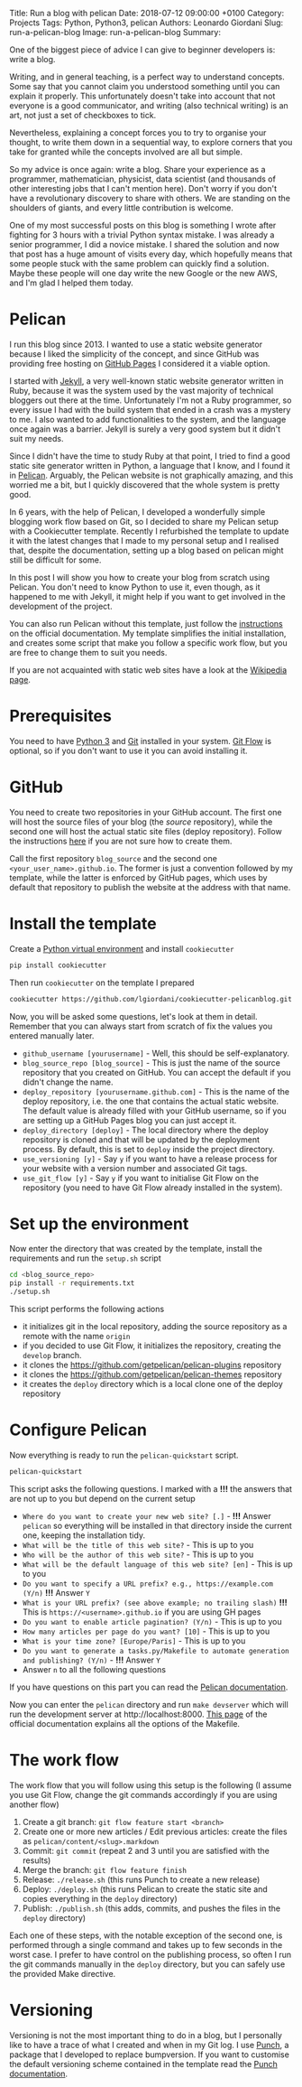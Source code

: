 Title: Run a blog with pelican
Date: 2018-07-12 09:00:00 +0100
Category: Projects
Tags: Python, Python3, pelican
Authors: Leonardo Giordani
Slug: run-a-pelican-blog
Image: run-a-pelican-blog
Summary: 

One of the biggest piece of advice I can give to beginner developers is: write a blog.

Writing, and in general teaching, is a perfect way to understand concepts. Some say that you cannot claim you understood something until you can explain it properly. This unfortunately doesn't take into account that not everyone is a good communicator, and writing (also technical writing) is an art, not just a set of checkboxes to tick.

Nevertheless, explaining a concept forces you to try to organise your thought, to write them down in a sequential way, to explore corners that you take for granted while the concepts involved are all but simple.

So my advice is once again: write a blog. Share your experience as a programmer, mathematician, physicist, data scientist (and thousands of other interesting jobs that I can't mention here). Don't worry if you don't have a revolutionary discovery to share with others. We are standing on the shoulders of giants, and every little contribution is welcome.

One of my most successful posts on this blog is something I wrote after fighting for 3 hours with a trivial Python syntax mistake. I was already a senior programmer, I did a novice mistake. I shared the solution and now that post has a huge amount of visits every day, which hopefully means that some people stuck with the same problem can quickly find a solution. Maybe these people will one day write the new Google or the new AWS, and I'm glad I helped them today.

# Pelican 

I run this blog since 2013. I wanted to use a static website generator because I liked the simplicity of the concept, and since GitHub was providing free hosting on [GitHub Pages](https://pages.github.com/) I considered it a viable option.

I started with [Jekyll](https://jekyllrb.com/), a very well-known static website generator written in Ruby, because it was the system used by the vast majority of technical bloggers out there at the time. Unfortunately I'm not a Ruby programmer, so every issue I had with the build system that ended in a crash was a mystery to me. I also wanted to add functionalities to the system, and the language once again was a barrier. Jekyll is surely a very good system but it didn't suit my needs.

Since I didn't have the time to study Ruby at that point, I tried to find a good static site generator written in Python, a language that I know, and I found it in [Pelican](https://blog.getpelican.com/). Arguably, the Pelican website is not graphically amazing, and this worried me a bit, but I quickly discovered that the whole system is pretty good.

In 6 years, with the help of Pelican, I developed a wonderfully simple blogging work flow based on Git, so I decided to share my Pelican setup with a Cookiecutter template. Recently I refurbished the template to update it with the latest changes that I made to my personal setup and I realised that, despite the documentation, setting up a blog based on pelican might still be difficult for some.

In this post I will show you how to create your blog from scratch using Pelican. You don't need to know Python to use it, even though, as it happened to me with Jekyll, it might help if you want to get involved in the development of the project.

You can also run Pelican without this template, just follow the [instructions](http://docs.getpelican.com/en/latest/install.html) on the official documentation. My template simplifies the initial installation, and creates some script that make you follow a specific work flow, but you are free to change them to suit you needs.

If you are not acquainted with static web sites have a look at the [Wikipedia page](https://en.wikipedia.org/wiki/Static_web_page).

# Prerequisites

You need to have [Python 3](https://www.python.org/) and [Git](https://git-scm.com/) installed in your system. [Git Flow](https://github.com/petervanderdoes/gitflow-avh) is optional, so if you don't want to use it you can avoid installing it.

# GitHub

You need to create two repositories in your GitHub account. The first one will host the source files of your blog (the _source_ repository), while the second one will host the actual static site files (deploy repository). Follow the instructions [here](https://help.github.com/en/articles/create-a-repo) if you are not sure how to create them.

Call the first repository `blog_source` and the second one `<your_user_name>.github.io`. The former is just a convention followed by my template, while the latter is enforced by GitHub pages, which uses by default that repository to publish the website at the address with that name.

# Install the template

Create a [Python virtual environment](https://docs.python.org/3/tutorial/venv.html) and install `cookiecutter`

``` sh
pip install cookiecutter
```

Then run `cookiecutter` on the template I prepared

``` sh
cookiecutter https://github.com/lgiordani/cookiecutter-pelicanblog.git
```

Now, you will be asked some questions, let's look at them in detail. Remember that you can always start from scratch of fix the values you entered manually later.

* `github_username [yourusername]` - Well, this should be self-explanatory.
* `blog_source_repo [blog_source]` - This is just the name of the source repository that you created on GitHub. You can accept the default if you didn't change the name.
* `deploy_repository [yourusername.github.com]` - This is the name of the deploy repository, i.e. the one that contains the actual static website. The default value is already filled with your GitHub username, so if you are setting up a GitHub Pages blog you can just accept it.
* `deploy_directory [deploy]` - The local directory where the deploy repository is cloned and that will be updated by the deployment process. By default, this is set to `deploy` inside the project directory.
* `use_versioning [y]` - Say `y` if you want to have a release process for your website with a version number and associated Git tags.
* `use_git_flow [y]` - Say `y` if you want to initialise Git Flow on the repository (you need to have Git Flow already installed in the system).

# Set up the environment

Now enter the directory that was created by the template, install the requirements and run the `setup.sh` script

``` sh
cd <blog_source_repo>
pip install -r requirements.txt
./setup.sh
```

This script performs the following actions

* it initializes git in the local repository, adding the source repository as a remote with the name `origin`
* if you decided to use Git Flow, it initializes the repository, creating the `develop` branch.
* it clones the https://github.com/getpelican/pelican-plugins repository
* it clones the https://github.com/getpelican/pelican-themes repository
* it creates the `deploy` directory which is a local clone one of the deploy repository

# Configure Pelican

Now everything is ready to run the `pelican-quickstart` script.

``` sh
pelican-quickstart
```

This script asks the following questions. I marked with a **!!!** the answers that are not up to you but depend on the current setup

* `Where do you want to create your new web site? [.]` - **!!!** Answer `pelican` so everything will be installed in that directory inside the current one, keeping the installation tidy.
* `What will be the title of this web site?` - This is up to you
* `Who will be the author of this web site?` - This is up to you
* `What will be the default language of this web site? [en]` - This is up to you
* `Do you want to specify a URL prefix? e.g., https://example.com   (Y/n)` **!!!** Answer `Y`
* `What is your URL prefix? (see above example; no trailing slash)` **!!!** This is `https://<username>.github.io` if you are using GH pages
* `Do you want to enable article pagination? (Y/n)` - This is up to you
* `How many articles per page do you want? [10]` - This is up to you
* `What is your time zone? [Europe/Paris]` - This is up to you
* `Do you want to generate a tasks.py/Makefile to automate generation and publishing? (Y/n)` - **!!!** Answer `Y`
* Answer `n` to all the following questions

If you have questions on this part you can read the [Pelican documentation](http://docs.getpelican.com/en/latest/install.html).

Now you can enter the `pelican` directory and run `make devserver` which will run the development server at http://localhost:8000. [This page](http://docs.getpelican.com/en/latest/publish.html#make) of the official documentation explains all the options of the Makefile.

# The work flow

The work flow that you will follow using this setup is the following (I assume you use Git Flow, change the git commands accordingly if you are using another flow)

1. Create a git branch: `git flow feature start <branch>`
2. Create one or more new articles / Edit previous articles: create the files as `pelican/content/<slug>.markdown`
3. Commit: `git commit` (repeat 2 and 3 until you are satisfied with the results)
4. Merge the branch: `git flow feature finish`
5. Release: `./release.sh` (this runs Punch to create a new release)
6. Deploy: `./deploy.sh` (this runs Pelican to create the static site and copies everything in the `deploy` directory)
7. Publish: `./publish.sh` (this adds, commits, and pushes the files in the `deploy` directory)

Each one of these steps, with the notable exception of the second one, is performed through a single command and takes up to few seconds in the worst case. I prefer to have control on the publishing process, so often I run the git commands manually in the `deploy` directory, but you can safely use the provided Make directive.

# Versioning

Versioning is not the most important thing to do in a blog, but I personally like to have a trace of what I created and when in my Git log. I use [Punch](https://pypi.org/project/punch.py/), a package that I developed to replace bumpversion. If you want to customise the default versioning scheme contained in the template read the [Punch documentation](https://punch.readthedocs.io/en/latest/).

